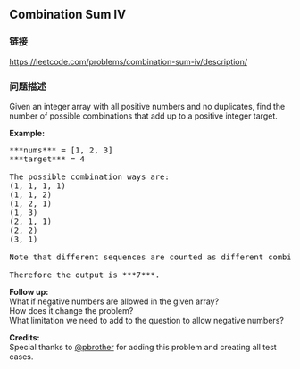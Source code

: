 ## Combination Sum IV  
### 链接  
https://leetcode.com/problems/combination-sum-iv/description/  
### 问题描述
 Given an integer array with all positive numbers and no duplicates, find the number of possible combinations that add up to a positive integer target.

**Example:**
<pre>
***nums*** = [1, 2, 3]
***target*** = 4

The possible combination ways are:
(1, 1, 1, 1)
(1, 1, 2)
(1, 2, 1)
(1, 3)
(2, 1, 1)
(2, 2)
(3, 1)

Note that different sequences are counted as different combinations.

Therefore the output is ***7***.
</pre>


**Follow up:**<br />
What if negative numbers are allowed in the given array?<br />
How does it change the problem?<br />
What limitation we need to add to the question to allow negative numbers? 

**Credits:**<br />Special thanks to [@pbrother](https://leetcode.com/pbrother/) for adding this problem and creating all test cases.
